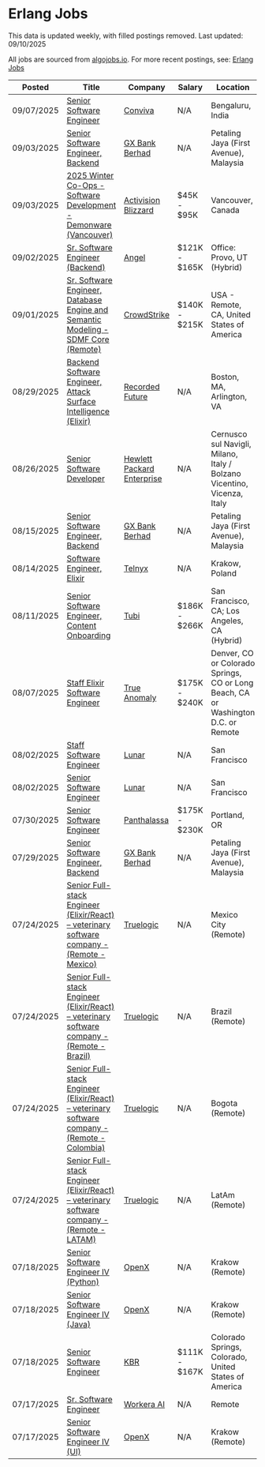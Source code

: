 # Erlang Jobs

This data is updated weekly, with filled postings removed. Last updated: 09/10/2025

All jobs are sourced from [algojobs.io](https://algojobs.io/). For more recent postings, see: [Erlang Jobs](https://algojobs.io/jobs/erlang)

| Posted | Title | Company | Salary | Location |
| --- | --- | --- | --- | --- |
| 09/07/2025 | [Senior Software Engineer](https://algojobs.io/jobs/5208320) | [Conviva](https://algojobs.io/company/conviva/) | N/A | Bengaluru, India |
| 09/03/2025 | [Senior Software Engineer, Backend](https://algojobs.io/jobs/5173332) | [GX Bank Berhad](https://algojobs.io/company/gxs/) | N/A | Petaling Jaya (First Avenue), Malaysia |
| 09/03/2025 | [2025 Winter Co-Ops - Software Development - Demonware (Vancouver)](https://algojobs.io/jobs/5174429) | [Activision Blizzard](https://algojobs.io/company/activision/) | $45K - $95K | Vancouver, Canada |
| 09/02/2025 | [Sr. Software Engineer (Backend)](https://algojobs.io/jobs/5150967) | [Angel](https://algojobs.io/company/angel/) | $121K - $165K | Office: Provo, UT (Hybrid) |
| 09/01/2025 | [Sr. Software Engineer, Database Engine and Semantic Modeling - SDMF Core (Remote)](https://algojobs.io/jobs/5147569) | [CrowdStrike](https://algojobs.io/company/crowdstrike/) | $140K - $215K | USA - Remote, CA, United States of America |
| 08/29/2025 | [Backend Software Engineer, Attack Surface Intelligence (Elixir)](https://algojobs.io/jobs/5135296) | [Recorded Future](https://algojobs.io/company/recordedfuture/) | N/A | Boston, MA, Arlington, VA  |
| 08/26/2025 | [Senior Software Developer](https://algojobs.io/jobs/5099388) | [Hewlett Packard Enterprise](https://algojobs.io/company/hpe/) | N/A | Cernusco sul Navigli, Milano, Italy / Bolzano Vicentino, Vicenza, Italy |
| 08/15/2025 | [Senior Software Engineer, Backend](https://algojobs.io/jobs/4987134) | [GX Bank Berhad](https://algojobs.io/company/gxs/) | N/A | Petaling Jaya (First Avenue), Malaysia |
| 08/14/2025 | [Software Engineer, Elixir](https://algojobs.io/jobs/4983265) | [Telnyx](https://algojobs.io/company/telnyx54/) | N/A | Krakow, Poland |
| 08/11/2025 | [Senior Software Engineer, Content Onboarding](https://algojobs.io/jobs/4941284) | [Tubi](https://algojobs.io/company/tubitv/) | $186K - $266K | San Francisco, CA; Los Angeles, CA (Hybrid) |
| 08/07/2025 | [Staff Elixir Software Engineer](https://algojobs.io/jobs/4913494) | [True Anomaly](https://algojobs.io/company/trueanomalyinc/) | $175K - $240K | Denver, CO or Colorado Springs, CO or Long Beach, CA or Washington D.C. or Remote |
| 08/02/2025 | [Staff Software Engineer](https://algojobs.io/jobs/4857552) | [Lunar](https://algojobs.io/company/lunar/) | N/A | San Francisco |
| 08/02/2025 | [Senior Software Engineer](https://algojobs.io/jobs/4857553) | [Lunar](https://algojobs.io/company/lunar/) | N/A | San Francisco |
| 07/30/2025 | [Senior Software Engineer](https://algojobs.io/jobs/4828917) | [Panthalassa ](https://algojobs.io/company/panthalassa/) | $175K - $230K | Portland, OR |
| 07/29/2025 | [Senior Software Engineer, Backend](https://algojobs.io/jobs/4819209) | [GX Bank Berhad](https://algojobs.io/company/gxs/) | N/A | Petaling Jaya (First Avenue), Malaysia |
| 07/24/2025 | [Senior Full-stack Engineer (Elixir/React) – veterinary software company - (Remote - Mexico)](https://algojobs.io/jobs/4775553) | [Truelogic](https://algojobs.io/company/truelogic-1/) | N/A | Mexico City (Remote) |
| 07/24/2025 | [Senior Full-stack Engineer (Elixir/React) – veterinary software company - (Remote - Brazil)](https://algojobs.io/jobs/4775554) | [Truelogic](https://algojobs.io/company/truelogic-1/) | N/A | Brazil (Remote) |
| 07/24/2025 | [Senior Full-stack Engineer (Elixir/React) – veterinary software company - (Remote - Colombia)](https://algojobs.io/jobs/4775556) | [Truelogic](https://algojobs.io/company/truelogic-1/) | N/A | Bogota (Remote) |
| 07/24/2025 | [Senior Full-stack Engineer (Elixir/React) – veterinary software company - (Remote - LATAM)](https://algojobs.io/jobs/4775558) | [Truelogic](https://algojobs.io/company/truelogic-1/) | N/A | LatAm (Remote) |
| 07/18/2025 | [Senior Software Engineer IV (Python)](https://algojobs.io/jobs/4694707) | [OpenX](https://algojobs.io/company/openx/) | N/A | Krakow (Remote) |
| 07/18/2025 | [Senior Software Engineer IV (Java)](https://algojobs.io/jobs/4694708) | [OpenX](https://algojobs.io/company/openx/) | N/A | Krakow (Remote) |
| 07/18/2025 | [Senior Software Engineer](https://algojobs.io/jobs/4717219) | [KBR](https://algojobs.io/company/kbr/) | $111K - $167K | Colorado Springs, Colorado, United States of America |
| 07/17/2025 | [Sr. Software Engineer](https://algojobs.io/jobs/4684429) | [Workera AI](https://algojobs.io/company/workera/) | N/A | Remote |
| 07/17/2025 | [Senior Software Engineer IV (UI)](https://algojobs.io/jobs/4682052) | [OpenX](https://algojobs.io/company/openx/) | N/A | Krakow (Remote) |